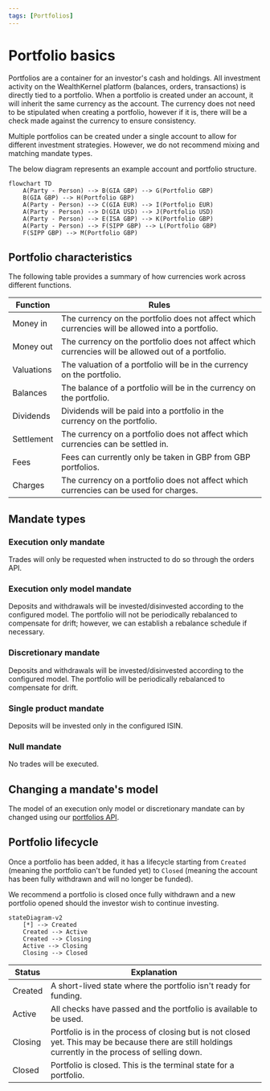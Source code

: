 ```yaml
---
tags: [Portfolios]
---
```


# Portfolio basics

Portfolios are a container for an investor's cash and holdings. All investment activity on the WealthKernel platform (balances, orders, transactions) is directly tied to a portfolio. When a portfolio is created under an account, it will inherit the same currency as the account. The currency does not need to be stipulated when creating a portfolio, however if it is, there will be a check made against the currency to ensure consistency. 

Multiple portfolios can be created under a single account to allow for different investment strategies. However, we do not recommend mixing and matching mandate types.

The below diagram represents an example account and portfolio structure. 


```mermaid
flowchart TD
    A(Party - Person) --> B(GIA GBP) --> G(Portfolio GBP)
    B(GIA GBP) --> H(Portfolio GBP)
    A(Party - Person) --> C(GIA EUR) --> I(Portfolio EUR)
    A(Party - Person) --> D(GIA USD) --> J(Portfolio USD)
    A(Party - Person) --> E(ISA GBP) --> K(Portfolio GBP)
    A(Party - Person) --> F(SIPP GBP) --> L(Portfolio GBP)
    F(SIPP GBP) --> M(Portfolio GBP)
```
## Portfolio characteristics

The following table provides a summary of how currencies work across different functions. 

| Function | Rules |
|---|---|
| Money in | The currency on the portfolio does not affect which currencies will be allowed into a portfolio. |
| Money out | The currency on the portfolio does not affect which currencies will be allowed out of a portfolio. |
| Valuations | The valuation of a portfolio will be in the currency on the portfolio. |
| Balances | The balance of a portfolio will be in the currency on the portfolio. |
| Dividends | Dividends will be paid into a portfolio in the currency on the portfolio. |
| Settlement | The currency on a portfolio does not affect which currencies can be settled in. |
| Fees | Fees can currently only be taken in GBP from GBP portfolios. |
| Charges | The currency on a portfolio does not affect which currencies can be used for charges. |

## Mandate types

### Execution only mandate

Trades will only be requested when instructed to do so through the orders API.

### Execution only model mandate

Deposits and withdrawals will be invested/disinvested according to the configured model. The portfolio will not be periodically rebalanced to compensate for drift; however, we can establish a rebalance schedule if necessary.

### Discretionary mandate

Deposits and withdrawals will be invested/disinvested according to the configured model. The portfolio will be periodically rebalanced to compensate for drift.

### Single product mandate

Deposits will be invested only in the configured ISIN.

### Null mandate

No trades will be executed.

## Changing a mandate's model

The model of an execution only model or discretionary mandate can by changed using our [portfolios API](https://wealthkernel.stoplight.io/docs/api/bf12b86730c62-change-a-portfolio-s-mandate-or-model).

## Portfolio lifecycle

Once a portfolio has been added, it has a lifecycle starting from `Created` (meaning the portfolio can't be funded yet) to `Closed` (meaning the account has been fully withdrawn and will no longer be funded).

We recommend a portfolio is closed once fully withdrawn and a new portfolio opened should the investor wish to continue investing.

```mermaid
stateDiagram-v2
    [*] --> Created
    Created --> Active
    Created --> Closing
    Active --> Closing
    Closing --> Closed
```

| Status | Explanation |
|---|---|
| Created | A short-lived state where the portfolio isn't ready for funding. |
| Active | All checks have passed and the portfolio is available to be used. |
| Closing | Portfolio is in the process of closing but is not closed yet. This may be because there are still holdings currently in the process of selling down. |
| Closed | Portfolio is closed. This is the terminal state for a portfolio. |
